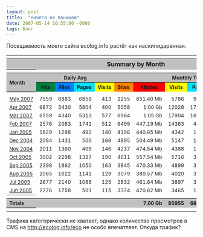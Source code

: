```yaml
---
layout: post
title:  "Ничего не понимаю"
date: 2007-05-14 10:55:00 -0000
tags: Блог
---
```


Посещаемость моего сайта ecolog.info растёт как наскипидаренная. 

<table>
	<tbody>
		<tr>
			<th height=4></th></tr><tr><th align=middle bgColor=#c0c0c0 colSpan=11>Summary by Month</th></tr><tr><th height=4></th></tr><tr><th align=left bgColor=#c0c0c0 rowSpan=2><font size=-1>Month</font></th><th align=middle bgColor=#c0c0c0 colSpan=4><font size=-1>Daily Avg</font></th><th align=middle bgColor=#c0c0c0 colSpan=6><font size=-1>Monthly Totals</font></th></tr><tr><th align=middle bgColor=#008040><font size=-1>Hits</font></th><th align=middle bgColor=#0080ff><font size=-1>Files</font></th><th align=middle bgColor=#00e0ff><font size=-1>Pages</font></th><th align=middle bgColor=#ffff00><font size=-1>Visits</font></th><th align=middle bgColor=#ff8000><font size=-1>Sites</font></th><th align=middle bgColor=#ff0000><font size=-1>KBytes</font></th><th align=middle bgColor=#ffff00><font size=-1>Visits</font></th><th align=middle bgColor=#00e0ff><font size=-1>Pages</font></th><th align=middle bgColor=#0080ff><font size=-1>Files</font></th><th align=middle bgColor=#008040><font size=-1>Hits</font></th></tr><tr><th height=4></th></tr><tr><td noWrap><a href="http://ecolog.info:2222/CMD_WEBALIZER/ecolog.info/usage_200705.html"><font size=-1>May 2007</font></a></td><td align=right><font size=-1>7559</font></td><td align=right><font size=-1>6883</font></td><td align=right><font size=-1>6856</font></td><td align=right><font size=-1>413</font></td><td align=right><font size=-1>2255</font></td><td align=right><font size=-1>851.40&nbsp;Mb</font></td><td align=right><font size=-1>5786</font></td><td align=right><font size=-1>95991</font></td><td align=right><font size=-1>96362</font></td><td align=right><font size=-1>105826</font></td></tr><tr><td noWrap><a href="http://ecolog.info:2222/CMD_WEBALIZER/ecolog.info/usage_200704.html"><font size=-1>Apr 2007</font></a></td><td align=right><font size=-1>6872</font></td><td align=right><font size=-1>3430</font></td><td align=right><font size=-1>5804</font></td><td align=right><font size=-1>400</font></td><td align=right><font size=-1>5058</font></td><td align=right><font size=-1>1.00&nbsp;Gb</font></td><td align=right><font size=-1>12028</font></td><td align=right><font size=-1>174140</font></td><td align=right><font size=-1>102908</font></td><td align=right><font size=-1>206174</font></td></tr><tr><td noWrap><a href="http://ecolog.info:2222/CMD_WEBALIZER/ecolog.info/usage_200703.html"><font size=-1>Mar 2007</font></a></td><td align=right><font size=-1>6559</font></td><td align=right><font size=-1>4340</font></td><td align=right><font size=-1>5313</font></td><td align=right><font size=-1>577</font></td><td align=right><font size=-1>6964</font></td><td align=right><font size=-1>1.05&nbsp;Gb</font></td><td align=right><font size=-1>17904</font></td><td align=right><font size=-1>164729</font></td><td align=right><font size=-1>134551</font></td><td align=right><font size=-1>203339</font></td></tr><tr><td noWrap><a href="http://ecolog.info:2222/CMD_WEBALIZER/ecolog.info/usage_200702.html"><font size=-1>Feb 2007</font></a></td><td align=right><font size=-1>2576</font></td><td align=right><font size=-1>2083</font></td><td align=right><font size=-1>1741</font></td><td align=right><font size=-1>512</font></td><td align=right><font size=-1>6499</font></td><td align=right><font size=-1>447.19&nbsp;Mb</font></td><td align=right><font size=-1>14363</font></td><td align=right><font size=-1>48771</font></td><td align=right><font size=-1>58332</font></td><td align=right><font size=-1>72133</font></td></tr><tr><td noWrap><a href="http://ecolog.info:2222/CMD_WEBALIZER/ecolog.info/usage_200501.html"><font size=-1>Jan 2005</font></a></td><td align=right><font size=-1>1829</font></td><td align=right><font size=-1>1288</font></td><td align=right><font size=-1>492</font></td><td align=right><font size=-1>140</font></td><td align=right><font size=-1>4196</font></td><td align=right><font size=-1>440.65&nbsp;Mb</font></td><td align=right><font size=-1>4342</font></td><td align=right><font size=-1>15272</font></td><td align=right><font size=-1>39957</font></td><td align=right><font size=-1>56725</font></td></tr><tr><td noWrap><a href="http://ecolog.info:2222/CMD_WEBALIZER/ecolog.info/usage_200412.html"><font size=-1>Dec 2004</font></a></td><td align=right><font size=-1>2084</font></td><td align=right><font size=-1>1431</font></td><td align=right><font size=-1>500</font></td><td align=right><font size=-1>166</font></td><td align=right><font size=-1>4895</font></td><td align=right><font size=-1>504.49&nbsp;Mb</font></td><td align=right><font size=-1>5147</font></td><td align=right><font size=-1>15521</font></td><td align=right><font size=-1>44390</font></td><td align=right><font size=-1>64615</font></td></tr><tr><td noWrap><a href="http://ecolog.info:2222/CMD_WEBALIZER/ecolog.info/usage_200411.html"><font size=-1>Nov 2004</font></a></td><td align=right><font size=-1>2011</font></td><td align=right><font size=-1>1360</font></td><td align=right><font size=-1>409</font></td><td align=right><font size=-1>146</font></td><td align=right><font size=-1>4237</font></td><td align=right><font size=-1>474.54&nbsp;Mb</font></td><td align=right><font size=-1>4388</font></td><td align=right><font size=-1>12273</font></td><td align=right><font size=-1>40817</font></td><td align=right><font size=-1>60339</font></td></tr><tr><td noWrap><a href="http://ecolog.info:2222/CMD_WEBALIZER/ecolog.info/usage_200510.html"><font size=-1>Oct 2005</font></a></td><td align=right><font size=-1>3002</font></td><td align=right><font size=-1>2298</font></td><td align=right><font size=-1>1327</font></td><td align=right><font size=-1>190</font></td><td align=right><font size=-1>4611</font></td><td align=right><font size=-1>557.54&nbsp;Mb</font></td><td align=right><font size=-1>5716</font></td><td align=right><font size=-1>39811</font></td><td align=right><font size=-1>68957</font></td><td align=right><font size=-1>90087</font></td></tr><tr><td noWrap><a href="http://ecolog.info:2222/CMD_WEBALIZER/ecolog.info/usage_200509.html"><font size=-1>Sep 2005</font></a></td><td align=right><font size=-1>2398</font></td><td align=right><font size=-1>1862</font></td><td align=right><font size=-1>1050</font></td><td align=right><font size=-1>163</font></td><td align=right><font size=-1>3845</font></td><td align=right><font size=-1>470.33&nbsp;Mb</font></td><td align=right><font size=-1>4899</font></td><td align=right><font size=-1>31520</font></td><td align=right><font size=-1>55869</font></td><td align=right><font size=-1>71943</font></td></tr><tr><td noWrap><a href="http://ecolog.info:2222/CMD_WEBALIZER/ecolog.info/usage_200508.html"><font size=-1>Aug 2005</font></a></td><td align=right><font size=-1>2065</font></td><td align=right><font size=-1>1622</font></td><td align=right><font size=-1>1141</font></td><td align=right><font size=-1>129</font></td><td align=right><font size=-1>3079</font></td><td align=right><font size=-1>380.57&nbsp;Mb</font></td><td align=right><font size=-1>4020</font></td><td align=right><font size=-1>35380</font></td><td align=right><font size=-1>50283</font></td><td align=right><font size=-1>64030</font></td></tr><tr><td noWrap><a href="http://ecolog.info:2222/CMD_WEBALIZER/ecolog.info/usage_200507.html"><font size=-1>Jul 2005</font></a></td><td align=right><font size=-1>2677</font></td><td align=right><font size=-1>2140</font></td><td align=right><font size=-1>1088</font></td><td align=right><font size=-1>125</font></td><td align=right><font size=-1>2832</font></td><td align=right><font size=-1>461.64&nbsp;Mb</font></td><td align=right><font size=-1>3897</font></td><td align=right><font size=-1>33742</font></td><td align=right><font size=-1>66343</font></td><td align=right><font size=-1>82991</font></td></tr><tr><td noWrap><a href="http://ecolog.info:2222/CMD_WEBALIZER/ecolog.info/usage_200506.html"><font size=-1>Jun 2005</font></a></td><td align=right><font size=-1>2276</font></td><td align=right><font size=-1>1758</font></td><td align=right><font size=-1>501</font></td><td align=right><font size=-1>115</font></td><td align=right><font size=-1>3374</font></td><td align=right><font size=-1>470.62&nbsp;Mb</font></td><td align=right><font size=-1>3465</font></td><td align=right><font size=-1>15033</font></td><td align=right><font size=-1>52747</font></td><td align=right><font size=-1>68293</font></td></tr><tr><th height=4></th></tr><tr><th align=left bgColor=#c0c0c0 colSpan=6><font size=-1>Totals</font></th><th align=right bgColor=#c0c0c0><font size=-1>7.00&nbsp;Gb</font></th><th align=right bgColor=#c0c0c0><font size=-1>85955</font></th><th align=right bgColor=#c0c0c0><font size=-1>682183</font></th><th align=right bgColor=#c0c0c0><font size=-1>811516</font></th><th align=right bgColor=#c0c0c0><font size=-1>1146495</font></th></tr><tr><th height=4></th></tr>
		</tbody>
	</table>

Трафика категорически не хватает, однако количество просмотров в CMS на <a href="http://ecolog.info/eco">http://ecolog.info/eco</a> не особо впечатляет. Откуда трафик?